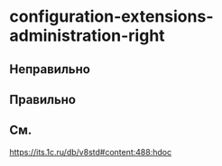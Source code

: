 # configuration-extensions-administration-right

## Неправильно

## Правильно

## См.
https://its.1c.ru/db/v8std#content:488:hdoc
